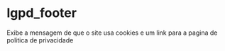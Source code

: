 # lgpd_footer
Exibe a mensagem de que o site usa cookies e um link para a pagina de politica de privacidade
